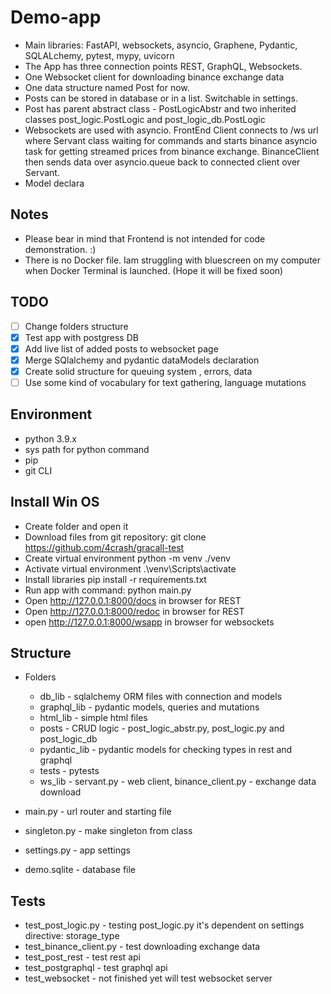 # Demo-app
- Main libraries: FastAPI, websockets, asyncio, Graphene, Pydantic, SQLALchemy, pytest, mypy, uvicorn
- The App has three connection points REST, GraphQL, Websockets. 
- One Websocket client for downloading binance exchange data 
- One data structure named Post for now.
- Posts can be stored in database or in a list. Switchable in settings. 
- Post has parent abstract class - PostLogicAbstr and two inherited classes  post_logic.PostLogic and post_logic_db.PostLogic
- Websockets are used with asyncio. FrontEnd Client connects to /ws url where Servant class waiting for commands and starts binance asyncio     task for getting streamed prices from binance exchange.
    BinanceClient then sends data over asyncio.queue  back to connected client over Servant.
- Model declara


## Notes
- Please bear in mind that Frontend is not intended for code demonstration. :)
- There is no Docker file. Iam struggling with bluescreen on my computer when  Docker Terminal is launched. (Hope it will be fixed soon)

## TODO
- [ ] Change folders structure
- [x] Test app with postgress DB
- [x] Add live list of added posts to websocket page
- [x] Merge SQlalchemy and pydantic dataModels declaration
- [x] Create solid structure for queuing system , errors, data 
- [ ] Use some kind of vocabulary  for text gathering, language mutations 

## Environment
- python 3.9.x
- sys path for python command 
- pip
- git CLI

## Install Win OS
- Create folder and open it
- Download files from git repository: git clone https://github.com/4crash/gracall-test
- Create virtual environment python -m venv ./venv
- Activate virtual environment  .\venv\Scripts\activate
- Install libraries pip install -r requirements.txt
- Run app with command:  python main.py
- Open http://127.0.0.1:8000/docs in browser for REST
- Open http://127.0.0.1:8000/redoc in browser for REST
- open http://127.0.0.1:8000/wsapp in browser for websockets

## Structure
- Folders
    - db_lib - sqlalchemy ORM files with connection and models
    - graphql_lib - pydantic models, queries and mutations
    - html_lib - simple html files 
    - posts - CRUD logic - post_logic_abstr.py, post_logic.py and post_logic_db
    - pydantic_lib - pydantic models for checking types in rest and graphql  
    - tests - pytests
    - ws_lib - servant.py - web client, binance_client.py - exchange data download

- main.py - url router and starting file
- singleton.py - make singleton from class
- settings.py - app settings
- demo.sqlite - database file

## Tests
- test_post_logic.py - testing post_logic.py it's dependent on settings directive: storage_type 
- test_binance_client.py - test downloading exchange data
- test_post_rest - test rest api
- test_postgraphql - test graphql api
- test_websocket - not finished yet will test websocket server